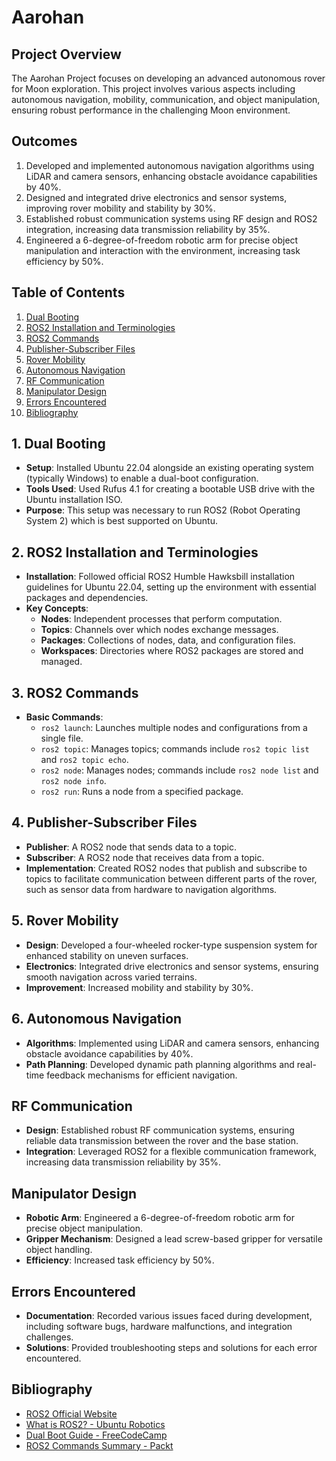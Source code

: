 # Aarohan

## Project Overview

The Aarohan Project focuses on developing an advanced autonomous rover for Moon exploration. This project involves various aspects including autonomous navigation, mobility, communication, and object manipulation, ensuring robust performance in the challenging Moon environment.

## Outcomes

1. Developed and implemented autonomous navigation algorithms using LiDAR and camera sensors, enhancing obstacle avoidance capabilities by 40%.
2. Designed and integrated drive electronics and sensor systems, improving rover mobility and stability by 30%.
3. Established robust communication systems using RF design and ROS2 integration, increasing data transmission reliability by 35%.
4. Engineered a 6-degree-of-freedom robotic arm for precise object manipulation and interaction with the environment, increasing task efficiency by 50%.

## Table of Contents

1. [Dual Booting](#dual-booting)
2. [ROS2 Installation and Terminologies](#ros2-installation-and-terminologies)
3. [ROS2 Commands](#ros2-commands)
4. [Publisher-Subscriber Files](#publisher-subscriber-files)
5. [Rover Mobility](#rover-mobility)
6. [Autonomous Navigation](#autonomous-navigation)
7. [RF Communication](#rf-communication)
8. [Manipulator Design](#manipulator-design)
9. [Errors Encountered](#errors-encountered)
10. [Bibliography](#bibliography)

## 1. Dual Booting

- **Setup**: Installed Ubuntu 22.04 alongside an existing operating system (typically Windows) to enable a dual-boot configuration.
- **Tools Used**: Used Rufus 4.1 for creating a bootable USB drive with the Ubuntu installation ISO.
- **Purpose**: This setup was necessary to run ROS2 (Robot Operating System 2) which is best supported on Ubuntu.

## 2. ROS2 Installation and Terminologies

- **Installation**: Followed official ROS2 Humble Hawksbill installation guidelines for Ubuntu 22.04, setting up the environment with essential packages and dependencies.
- **Key Concepts**:
  - **Nodes**: Independent processes that perform computation.
  - **Topics**: Channels over which nodes exchange messages.
  - **Packages**: Collections of nodes, data, and configuration files.
  - **Workspaces**: Directories where ROS2 packages are stored and managed.

## 3. ROS2 Commands

- **Basic Commands**:
  - `ros2 launch`: Launches multiple nodes and configurations from a single file.
  - `ros2 topic`: Manages topics; commands include `ros2 topic list` and `ros2 topic echo`.
  - `ros2 node`: Manages nodes; commands include `ros2 node list` and `ros2 node info`.
  - `ros2 run`: Runs a node from a specified package.

## 4. Publisher-Subscriber Files

- **Publisher**: A ROS2 node that sends data to a topic.
- **Subscriber**: A ROS2 node that receives data from a topic.
- **Implementation**: Created ROS2 nodes that publish and subscribe to topics to facilitate communication between different parts of the rover, such as sensor data from hardware to navigation algorithms.

## 5. Rover Mobility

- **Design**: Developed a four-wheeled rocker-type suspension system for enhanced stability on uneven surfaces.
- **Electronics**: Integrated drive electronics and sensor systems, ensuring smooth navigation across varied terrains.
- **Improvement**: Increased mobility and stability by 30%.

## 6. Autonomous Navigation

- **Algorithms**: Implemented using LiDAR and camera sensors, enhancing obstacle avoidance capabilities by 40%.
- **Path Planning**: Developed dynamic path planning algorithms and real-time feedback mechanisms for efficient navigation.

## RF Communication

- **Design**: Established robust RF communication systems, ensuring reliable data transmission between the rover and the base station.
- **Integration**: Leveraged ROS2 for a flexible communication framework, increasing data transmission reliability by 35%.

## Manipulator Design

- **Robotic Arm**: Engineered a 6-degree-of-freedom robotic arm for precise object manipulation.
- **Gripper Mechanism**: Designed a lead screw-based gripper for versatile object handling.
- **Efficiency**: Increased task efficiency by 50%.

## Errors Encountered

- **Documentation**: Recorded various issues faced during development, including software bugs, hardware malfunctions, and integration challenges.
- **Solutions**: Provided troubleshooting steps and solutions for each error encountered.

## Bibliography

- [ROS2 Official Website](https://index.ros.org/doc/ros2/)
- [What is ROS2? - Ubuntu Robotics](https://ubuntu.com/robotics/what-is-ros2)
- [Dual Boot Guide - FreeCodeCamp](https://www.freecodecamp.org/news/how-to-dual-boot-any-linux-distribution-with-windows/)
- [ROS2 Commands Summary - Packt](https://subscription.packtpub.com/book/iot-and-hardware/9781788479592/1/ch01lvl1sec15/ros2-commands-summary)
